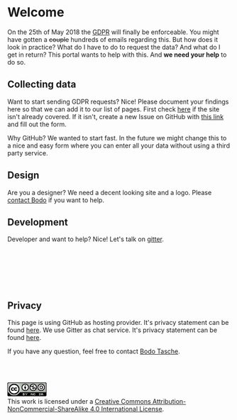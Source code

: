 # Welcome

On the 25th of May 2018 the [GDPR](https://www.eugdpr.org/) will finally be enforceable. You might have gotten
a <strike>couple</strike> hundreds of emails regarding this. But how does it look in practice? What do I
have to do to request the data? And what do I get in return? This portal wants to help with this. And <strong>we need
your help</strong> to do so.

## Collecting data

Want to start sending GDPR requests? Nice! Please document your findings here so that we can add it to our
list of pages. First check [here](https://github.com/howtogdpr/howtogdpr.me/labels/gdrp) if the site isn't already
covered. If it isn't, create a new Issue on GitHub with [this link](https://github.com/howtogdpr/howtogdpr.me/issues/new?template=add-new-site.md) and fill out the form.

Why GitHub? We wanted to start fast. In the future we might change this to a nice and easy form where you can enter all your data without using a third party service.

## Design

Are you a designer? We need a decent looking site and a logo. Please [contact Bodo](mailto:bodo@wannawork.de) if you want to help.

## Development

Developer and want to help? Nice! Let's talk on [gitter](https://gitter.im/howtogdpr/Lobby). 

<br><br><br><br><br>

## Privacy

This page is using GitHub as hosting provider. It's privacy statement can be found [here](https://help.github.com/articles/github-privacy-statement/). We use Gitter as chat service. It's privacy statement can be found [here](https://about.gitlab.com/privacy/).

If you have any question, feel free to contact [Bodo Tasche](http://bodo.tasche.me).

<br><br>

<a rel="license" href="http://creativecommons.org/licenses/by-nc-sa/4.0/"><img alt="Creative Commons License" style="border-width:0" src="images/by-nc-sa-4.0.png" /></a><br />This work is licensed under a <a rel="license" href="http://creativecommons.org/licenses/by-nc-sa/4.0/">Creative Commons Attribution-NonCommercial-ShareAlike 4.0 International License</a>.
